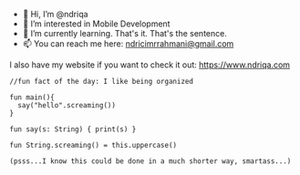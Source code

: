 - 👋 Hi, I’m @ndriqa
- 👀 I’m interested in Mobile Development
- 🌱 I’m currently learning. That's it. That's the sentence.
- 📫 You can reach me here: ndricimrrahmani@gmail.com

I also have my website if you want to check it out: https://www.ndriqa.com

```
//fun fact of the day: I like being organized

fun main(){
  say("hello".screaming())
}

fun say(s: String) { print(s) }

fun String.screaming() = this.uppercase()

(psss...I know this could be done in a much shorter way, smartass...)
```


